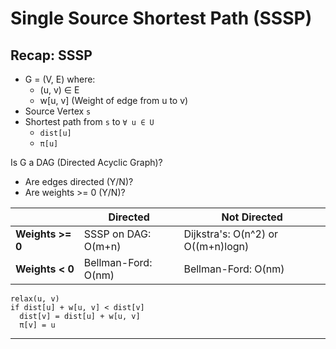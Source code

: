 # Single Source Shortest Path (SSSP)

## Recap: SSSP

- G = (V, E) where:
  - (u, v) ∈ E
  - w[u, v] (Weight of edge from u to v)
- Source Vertex `s`
- Shortest path from `s` to `∀ u ∈ U`
  - `dist[u]`
  - `π[u]`

Is G a DAG (Directed Acyclic Graph)?

- Are edges directed (Y/N)?
- Are weights >= 0 (Y/N)?

|                  | Directed            | Not Directed                       |
| ---------------- | ------------------- | ---------------------------------- |
| **Weights >= 0** | SSSP on DAG: O(m+n) | Dijkstra's: O(n^2) or O((m+n)logn) |
| **Weights < 0**  | Bellman-Ford: O(nm) | Bellman-Ford: O(nm)                |

```
relax(u, v)
if dist[u] + w[u, v] < dist[v]
  dist[v] = dist[u] + w[u, v]
  π[v] = u
```

---

